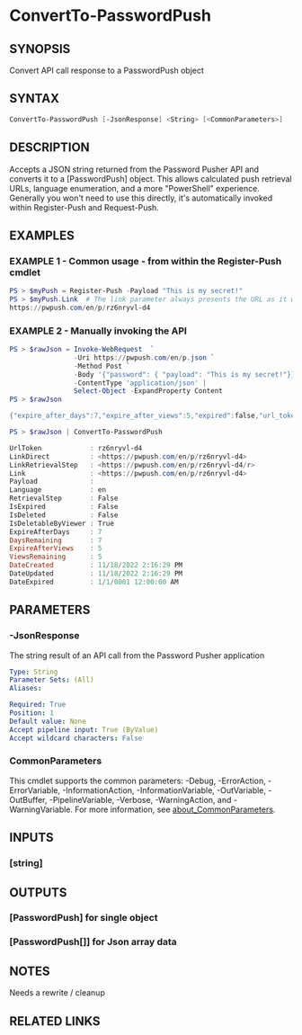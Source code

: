﻿---
external help file: PassPushPosh-help.xml
Module Name: PassPushPosh
online version:
schema: 2.0.0
---

# ConvertTo-PasswordPush

## SYNOPSIS

Convert API call response to a PasswordPush object

## SYNTAX

```powershell
ConvertTo-PasswordPush [-JsonResponse] <String> [<CommonParameters>]
```

## DESCRIPTION

Accepts a JSON string returned from the Password Pusher API and converts it to a \[PasswordPush\] object.
This allows calculated push retrieval URLs, language enumeration, and a more "PowerShell" experience.
Generally you won't need to use this directly, it's automatically invoked within Register-Push and Request-Push.

## EXAMPLES

### EXAMPLE 1 - Common usage - from within the Register-Push cmdlet

```powershell
PS > $myPush = Register-Push -Payload "This is my secret!"
PS > $myPush.Link  # The link parameter always presents the URL as it would appear with the same settings selected on pwpush.com
https://pwpush.com/en/p/rz6nryvl-d4
```

### EXAMPLE 2 - Manually invoking the API

```powershell
PS > $rawJson = Invoke-WebRequest  `
                -Uri https://pwpush.com/en/p.json `
                -Method Post `
                -Body '{"password": { "payload": "This is my secret!"}}' `
                -ContentType 'application/json' |
                Select-Object -ExpandProperty Content
PS > $rawJson

{"expire_after_days":7,"expire_after_views":5,"expired":false,"url_token":"rz6nryvl-d4","created_at":"2022-11-18T14:16:29.821Z","updated_at":"2022-11-18T14:16:29.821Z","deleted":false,"deletable_by_viewer":true,"retrieval_step":false,"expired_on":null,"days_remaining":7,"views_remaining":5}

PS > $rawJson | ConvertTo-PasswordPush

UrlToken            : rz6nryvl-d4
LinkDirect          : <https://pwpush.com/en/p/rz6nryvl-d4>
LinkRetrievalStep   : <https://pwpush.com/en/p/rz6nryvl-d4/r>
Link                : <https://pwpush.com/en/p/rz6nryvl-d4>
Payload             :
Language            : en
RetrievalStep       : False
IsExpired           : False
IsDeleted           : False
IsDeletableByViewer : True
ExpireAfterDays     : 7
DaysRemaining       : 7
ExpireAfterViews    : 5
ViewsRemaining      : 5
DateCreated         : 11/18/2022 2:16:29 PM
DateUpdated         : 11/18/2022 2:16:29 PM
DateExpired         : 1/1/0001 12:00:00 AM
```

## PARAMETERS

### -JsonResponse

The string result of an API call from the Password Pusher application

```yaml
Type: String
Parameter Sets: (All)
Aliases:

Required: True
Position: 1
Default value: None
Accept pipeline input: True (ByValue)
Accept wildcard characters: False
```

### CommonParameters

This cmdlet supports the common parameters: -Debug, -ErrorAction, -ErrorVariable, -InformationAction, -InformationVariable, -OutVariable, -OutBuffer, -PipelineVariable, -Verbose, -WarningAction, and -WarningVariable. For more information, see [about_CommonParameters](http://go.microsoft.com/fwlink/?LinkID=113216).

## INPUTS

### [string]

## OUTPUTS

### [PasswordPush] for single object

### [PasswordPush[]] for Json array data

## NOTES

Needs a rewrite / cleanup

## RELATED LINKS
